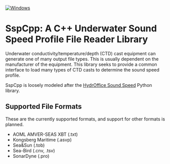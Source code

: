 [![Windows](https://github.com/DentonW/SspCpp/actions/workflows/windows.yml/badge.svg)](https://github.com/DentonW/SspCpp/actions/workflows/windows.yml)

# SspCpp: A C++ Underwater Sound Speed Profile File Reader Library

Underwater conductivity/temperature/depth (CTD) cast equipment can generate one of many output file
types. This is usually dependent on the manufacturer of the equipment. This library seeks to provide
a common interface to load many types of CTD casts to determine the sound speed profile.

SspCpp is loosely modeled after the [HydrOffice Sound Speed](https://github.com/hydroffice/hyo2_soundspeed)
Python library.

## Supported File Formats

These are the currently supported formats, and support for other formats is planned.

* AOML AMVER-SEAS XBT (.txt)
* Kongsberg Maritime (.asvp)
* Sea&Sun (.tob)
* Sea-Bird (.cnv, .tsv)
* SonarDyne (.pro)
